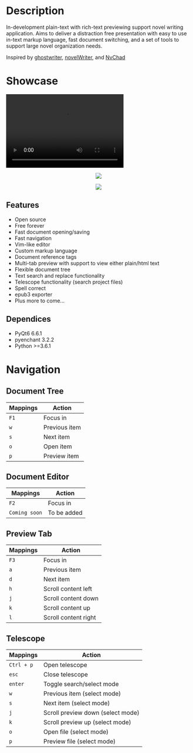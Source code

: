 # Description
In-development plain-text with rich-text previewing support novel writing application. Aims to deliver 
a distraction free presentation with easy to use in-text markup language, fast document switching, and a set of tools
to support large novel organization needs.

Inspired by <a href="https://github.com/KDE/ghostwriter">ghostwriter</a>, <a href="https://github.com/vkbo/novelWriter">novelWriter</a>, and <a href="https://github.com/NvChad/NvChad">NvChad</a>

# Showcase
<video src="https://github.com/Michael-R-R/markup-writer/assets/54217603/a6d5950c-af11-4f22-b1bc-2011abc55a86" width="320" height="200" controls preload></video>
<p align=center><img align=center src="https://github.com/Michael-R-R/markup-writer/assets/54217603/c0eccbbd-4697-44ec-bd22-a5801ee004b7"></p>
<p align=center><img align=center src="https://github.com/Michael-R-R/markup-writer/assets/54217603/fc7a7e4f-5310-4907-b62a-956d4af5922c"></p>

## Features
+ Open source
+ Free forever
+ Fast document opening/saving
+ Fast navigation
+ Vim-like editor
+ Custom markup language
+ Document reference tags
+ Multi-tab preview with support to view either plain/html text
+ Flexible document tree
+ Text search and replace functionality
+ Telescope functionality (search project files)
+ Spell correct
+ epub3 exporter
+ Plus more to come...

## Dependices
+ PyQt6 6.6.1
+ pyenchant 3.2.2
+ Python >=3.6.1

# Navigation

## Document Tree
| Mappings       | Action                                                    |
| -------------- | --------------------------------------------------------- |
| `F1`           | Focus in                                                  |
| `w`            | Previous item                                             |
| `s`            | Next item                                                 |
| `o`            | Open item                                                 |
| `p`            | Preview item                                              |


## Document Editor
| Mappings       | Action                                                    |
| -------------- | --------------------------------------------------------- |
| `F2`           | Focus in                                                  |
| `Coming soon`  | To be added                                               |

## Preview Tab
| Mappings       | Action                                                    |
| -------------- | --------------------------------------------------------- |
| `F3`           | Focus in                                                  |
| `a`            | Previous item                                             |
| `d`            | Next item                                                 |
| `h`            | Scroll content left                                       |
| `j`            | Scroll content down                                       |
| `k`            | Scroll content up                                         |
| `l`            | Scroll content right                                      |


## Telescope
| Mappings       | Action                                                    |
| -------------- | --------------------------------------------------------- |
| `Ctrl + p`     | Open telescope                                            |
| `esc`          | Close telescope                                           |
| `enter`        | Toggle search/select mode                                 |
| `w`            | Previous item (select mode)                               |
| `s`            | Next item (select mode)                                   |
| `j`            | Scroll preview down (select mode)                         |
| `k`            | Scroll preview up (select mode)                           |
| `o`            | Open file (select mode)                                   |
| `p`            | Preview file (select mode)                                |
